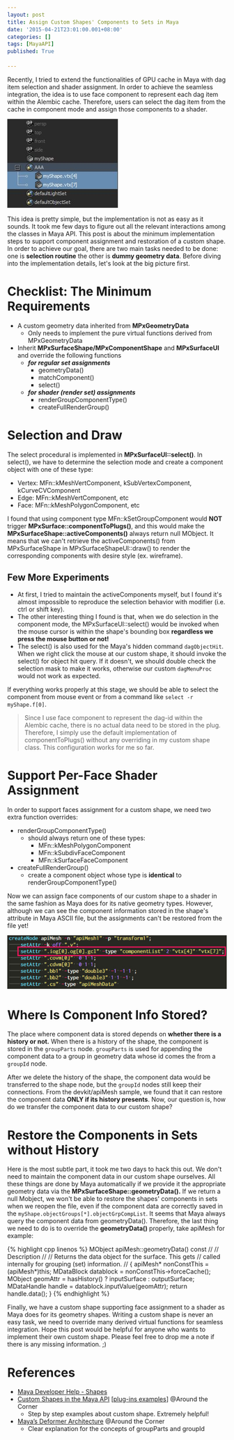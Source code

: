 ```yaml
---
layout: post
title: Assign Custom Shapes' Components to Sets in Maya
date: '2015-04-21T23:01:00.001+08:00'
categories: []
tags: [MayaAPI]
published: True

---
```


Recently, I tried to extend the functionalities of GPU cache in Maya with dag item selection and shader assignment. In order to achieve the seamless integration, the idea is to use face component to represent each dag item within the Alembic cache.  Therefore, users can select the dag item from the cache in component mode and assign those components to a shader.

![Custom Shape Components](/images/maya/maya_api_custom_shape_comp_to_sets.jpg)

This idea is pretty simple, but the implementation is not as easy as it sounds. It took me few days to figure out all the relevant interactions among the classes in Maya API. This post is about the minimum implementation steps to support component assignment and restoration of a custom shape. In order to achieve our goal, there are two main tasks needed to be done: one is __selection routine__ the other is __dummy geometry data__.  Before diving into the implementation details, let's look at the big picture first.

# Checklist: The Minimum Requirements

* A custom geometry data inherited from __MPxGeometryData__
    * Only needs to implement the pure virtual functions derived from MPxGeometryData
* Inherit __MPxSurfaceShape/MPxComponentShape__ and __MPxSurfaceUI__ and override the following functions
    * <span class="blue">___for regular set assignments___</span>
        * geometryData()
        * matchComponent()
        * select()
    * <span class="blue">___for shader (render set) assignments___</span>
        * renderGroupComponentType()
        * createFullRenderGroup()

# Selection and Draw

The select procedural is implemented in __MPxSurfaceUI::select()__. In select(), we have to determine the selection mode and create a component object with one of these type:  

* Vertex: MFn::kMeshVertComponent, kSubVertexComponent, kCurveCVComponent
* Edge: MFn::kMeshVertComponent, etc
* Face: MFn::kMeshPolygonComponent, etc

I found that using component type MFn::kSetGroupComponent would <span class="red">__NOT__</span> trigger __MPxSurface::componentToPlugs()__, and this would make the 
__MPxSurfaceShape::activeComponents()__ always return null MObject. It means that we can't retrieve the activeComponents() from MPxSurfaceShape in MPxSurfaceShapeUI::draw() to render the corresponding components with desire style (ex. wireframe). 

## Few More Experiments

* At first, I tried to maintain the activeComponents myself, but I found it's almost impossible to reproduce the selection behavior with modifier (i.e. ctrl or shift key).
* The other interesting thing I found is that, when we do selection in the component mode, the MPxSurfaceUI::select() would be invoked when the mouse cursor is within the shape's bounding box __regardless we press the mouse button or not!__
* The select() is also used for the Maya's hidden command `dagObjectHit`. When we right click the mouse at our custom shape, it should invoke the select() for object hit query. If it doesn't, we should double check the selection mask to make it works, otherwise our custom `dagMenuProc` would not work as expected.

If everything works properly at this stage, we should be able to select the component from mouse event or from a command like `select -r myShape.f[0]`.

> Since I use face component to represent the dag-id within the Alembic cache, there is no actual data need to be stored in the plug. Therefore, I simply use the default implementation of componentToPlugs() without any overriding in my custom shape class. This configuration works for me so far.

# Support Per-Face Shader Assignment

In order to support faces assignment for a custom shape, we need two extra function overrides:

* renderGroupComponentType()
    * should always return one of these types:
        * MFn::kMeshPolygonComponent
        * MFn::kSubdivFaceComponent
        * MFn::kSurfaceFaceComponent
* createFullRenderGroup()
    * create a component object whose type is <span class="orange">__identical__</span> to renderGroupComponentType()

Now we can assign face components of our custom shape to a shader in the same fashion as Maya does for its native geometry types. However, although we can see the component information stored in the shape's attribute in Maya ASCII file, but the assignments can't be restored from the file yet!

![Components in ma](/images/maya/maya_api_componts_in_ma.jpg)

# Where Is Component Info Stored?

The place where component data is stored depends on __whether there is a history or not.__ When there is a history of the shape, the component is stored in the `groupParts` node. `groupParts` is used for appending the component data to a group in geometry data whose id comes the from a `groupId` node.

After we delete the history of the shape, the component data would be transferred to the shape node, but the `groupId` nodes still keep their connections. From the devkit/apiMesh sample, we found that it can restore the component data __ONLY if its history presents__. Now, our question is, how do we transfer the component data to our custom shape?

# Restore the Components in Sets without History

Here is the most subtle part, it took me two days to hack this out. We don't need to maintain the component data in our custom shape ourselves. All these things are done by Maya automatically if we provide it the appropriate geometry data via the __MPxSurfaceShape::geometryData().__ If we return a null Mobject, we won't be able to restore the shapes' components in sets when we reopen the file, even if the component data are correctly saved in the `myShape.objectGroups[*].objectGrpCompList`. It seems that Maya always query the component data from geometryData(). Therefore, the last thing we need to do is to override the __geometryData()__ properly, take apiMesh for example:

{% highlight cpp linenos %}
MObject apiMesh::geometryData() const
//
// Description
//
//    Returns the data object for the surface. This gets
//    called internally for grouping (set) information.
//
{
    apiMesh* nonConstThis = (apiMesh*)this;
    MDataBlock datablock = nonConstThis->forceCache();
    MObject geomAttr = hasHistory() ? inputSurface : outputSurface;
    MDataHandle handle = datablock.inputValue(geomAttr);
    return handle.data();
}
{% endhighlight %}

Finally, we have a custom shape supporting face assignment to a shader as Maya does for its geometry shapes. Writing a custom shape is never an easy task, we need to override many derived virtual functions for seamless integration. Hope this post would be helpful for anyone who wants to implement their own custom shape. Please feel free to drop me a note if there is any missing information. ;)

# References

* [Maya Developer Help - Shapes](http://help.autodesk.com/view/MAYAUL/2015/ENU/?guid=__files_Shapes_htm)
* [Custom Shapes in the Maya API](http://around-the-corner.typepad.com/adn/2012/09/custom-shapes-in-the-maya-api-1.html) [[plug-ins examples](http://around-the-corner.typepad.com/files/customShapeSamples.zip)] @Around the Corner
    * Step by step examples about custom shape. Extremely helpful!
* [Maya’s Deformer Architecture](http://around-the-corner.typepad.com/adn/2012/09/maya-deformer-architecture.html) @Around the Corner
    * Clear explanation for the concepts of groupParts and groupId
